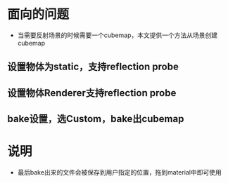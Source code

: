 # 面向的问题
- 当需要反射场景的时候需要一个cubemap，本文提供一个方法从场景创建cubemap

## 设置物体为static，支持reflection probe

## 设置物体Renderer支持reflection probe

## bake设置，选Custom，bake出cubemap

# 说明
- 最后bake出来的文件会被保存到用户指定的位置，拖到material中即可使用